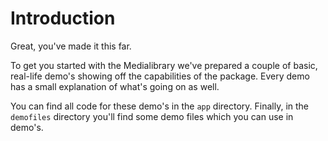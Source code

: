# Introduction

Great, you've made it this far.

To get you started with the Medialibrary we've prepared a couple of basic, real-life demo's showing off the capabilities of the package. Every demo has a small explanation of what's going on as well.

You can find all code for these demo's in the `app` directory. Finally, in the `demofiles` directory you'll find some demo files which you can use in demo's.
